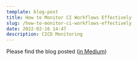 ```yaml
---
template: blog-post
title: How to Monitor CI Workflows Effectively
slug: /how-to-monitor-ci-workflows-effectively
date: 2022-02-16 14:47
description: CICD Monitoring
---
```

Please find the blog posted 
(<a href="https://medium.com/thundra/how-to-monitor-ci-workflows-effectively-1ede0d0fb1b4" target="_blank">in Medium</a>)